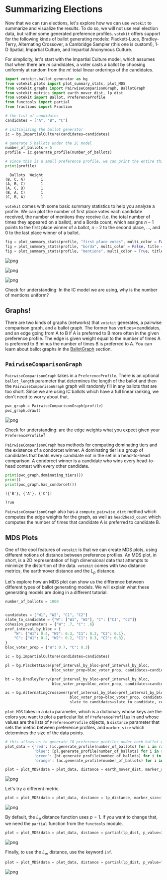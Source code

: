 # Summarizing Elections
Now that we can run elections, let's explore how we can use `votekit` to summarize and visualize the results. To do so, we will not use real election data, but rather some generated preference profiles. `votekit` offers support for the following kinds of ballot generating models: Plackett-Luce, Bradley-Terry, Alternating Crossover, a Cambridge Sampler (this one is custom!), 1-D Spatial, Impartial Culture, and Impartial Anonymous Culture.

For simplicity, let's start with the Impartial Culture model, which assumes that when there are $m$ candidates, a voter casts a ballot by choosing uniformly at random from the $m!$ total linear orderings of the candidates.


```python
import votekit.ballot_generator as bg
from votekit.plots import plot_summary_stats, plot_MDS
from votekit.graphs import PairwiseComparisonGraph, BallotGraph
from votekit.metrics import earth_mover_dist, lp_dist
from votekit import Ballot, PreferenceProfile
from functools import partial
from fractions import Fraction
```


```python
# the list of candidates
candidates = ["A", "B", "C"]

# initializing the ballot generator
ic = bg.ImpartialCulture(candidates=candidates)

# generate 5 ballots under the IC model
number_of_ballots = 5
profile = ic.generate_profile(number_of_ballots)

# since this is a small preference profile, we can print the entire thing
print(profile)
```

      Ballots  Weight
    (B, C, A)       1
    (A, B, C)       1
    (A, C, B)       1
    (B, A, C)       1
    (C, B, A)       1


`votekit` comes with some basic summary statistics to help you analyze a profile. We can plot the number of first place votes each candidate received, the number of mentions they receive (i.e. the total number of times they appeared on a ballot), and a Borda count, which assigns $n-1$ points to the first place winner of a ballot, $n-2$ to the second place, ..., and 0 to the last place winner of a ballot.


```python
fig = plot_summary_stats(profile, "first place votes", multi_color = False, title = "First Place Votes")
fig = plot_summary_stats(profile, "borda", multi_color = False, title = "Borda Scores")
fig = plot_summary_stats(profile, "mentions", multi_color = True, title = "Mentions")
```


    
![png](assets/output_4_0.png)
    



    
![png](assets/output_4_1.png)
    



    
![png](assets/output_4_2.png)
    


Check for understanding: In the IC model we are using, why is the number of mentions uniform?

## Graphs!

There are two kinds of graphs (networks) that `votekit` generates, a pairwise comparison graph, and a ballot graph. The former has vertices=candidates, and an edge going from A to B if A is preferred to B more often in the given preference profile. The edge is given weight equal to the number of times A is preferred to B minus the number of times B is preferred to A. You can learn about ballot graphs in the [BallotGraph](ballot_graph_tutorial.md) section.

## `PairwiseComparisonGraph`

`PairwiseComparisonGraph` takes in a `PreferenceProfile`. There is an optional `ballot_length` parameter that determines the length of the ballot and then the `PairwiseComparisonGraph` graph will randomly fill in any ballots that are too short. Since we are using IC ballots which have a full linear ranking, we don't need to worry about that.


```python
pwc_graph = PairwiseComparisonGraph(profile)
pwc_graph.draw()
```


    
![png](assets/output_8_0.png)
    


Check for understanding: are the edge weights what you expect given your `PreferenceProfile`?

`PairwiseComparisonGraph` has methods for computing dominating tiers and the existence of a condorcet winner. A dominating tier is a group of candidates that beats every candidate not in the set in a head-to-head comparison. A condorcet winner is a candidate who wins every head-to-head contest with every other candidate.


```python
print(pwc_graph.dominating_tiers())
print()
print(pwc_graph.has_condorcet())
```

    [{'B'}, {'A'}, {'C'}]
    
    True


`PairwiseComparisonGraph` also has a `compute_pairwise_dict` method which computes the edge weights for the graph, as well as `head2head_count` which computes the number of times that candidate A is preferred to candidate B.

## MDS Plots

One of the cool features of `votekit` is that we can create MDS plots, using different notions of distance between preference profiles. An MDS plot, in short, is a 2D representation of high dimensional data that attempts to minimize the distortion of the data. `votekit` comes with two distance metrics, the earthmover distance and the $L_p$ distance.

Let's explore how an MDS plot can show us the difference between different types of ballot generating models. We will explain what these generating models are doing in a different tutorial.


```python
number_of_ballots = 1000


candidates = ["W1", "W2", "C1", "C2"]
slate_to_candidate = {"W": ["W1", "W2"], "C": ["C1", "C2"]}
cohesion_parameters = {"W": .7, "C": .6}
pref_interval_by_bloc = {
    "W": {"W1": 0.4, "W2": 0.3, "C1": 0.2, "C2": 0.1},
    "C": {"W1": 0.2, "W2": 0.2, "C1": 0.3, "C2": 0.3},
}
bloc_voter_prop = {"W": 0.7, "C": 0.3}

ic = bg.ImpartialCulture(candidates=candidates)

pl = bg.PlackettLuce(pref_interval_by_bloc=pref_interval_by_bloc,
                     bloc_voter_prop=bloc_voter_prop, candidates=candidates)

bt = bg.BradleyTerry(pref_interval_by_bloc=pref_interval_by_bloc,
                     bloc_voter_prop=bloc_voter_prop, candidates=candidates)

ac = bg.AlternatingCrossover(pref_interval_by_bloc=pref_interval_by_bloc,
                             bloc_voter_prop=bloc_voter_prop, candidates=candidates,
                             slate_to_candidates=slate_to_candidate, cohesion_parameters=cohesion_parameters)
```

`plot_MDS` takes in a `data` parameter, which is a dictionary whose keys are the colors you want to plot a particular list of `PreferenceProfiles` in and whose values are the lists of `PreferenceProfile` objects, a `distance` parameter that sets the metric between preference profiles, and `marker_size` which determines the size of the data points.


```python
# this allows us to generate 10 preference profiles under each ballot generator
plot_data = {'red': [ic.generate_profile(number_of_ballots) for i in range(10)], 
             'blue': [pl.generate_profile(number_of_ballots) for i in range(10)], 
             'green': [bt.generate_profile(number_of_ballots) for i in range(10)],
             'orange': [ac.generate_profile(number_of_ballots) for i in range(10)]}

plot = plot_MDS(data = plot_data, distance = earth_mover_dist, marker_size=100)
```


    
![png](assets/output_15_0.png)
    


Let's try a different metric.


```python
plot = plot_MDS(data = plot_data, distance = lp_distance, marker_size=100)
```


    
![png](assets/output_17_0.png)
    


By default, the $L_p$ distance function uses $p=1$. If you want to change that, we need the `partial` function from the `functools` module.


```python
plot = plot_MDS(data = plot_data, distance = partial(lp_dist, p_value=2), marker_size=100)
```


    
![png](assets/output_19_0.png)
    


Finally, to use the $L_\infty$ distance, use the keyword `inf`.


```python
plot = plot_MDS(data = plot_data, distance = partial(lp_dist, p_value="inf"), marker_size=100)
```


    
![png](assets/output_21_0.png)
    

